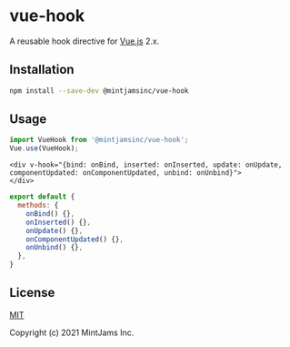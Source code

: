 # vue-hook
A reusable hook directive for [Vue.js](https://github.com/vuejs/vue) 2.x.

## Installation

```sh
npm install --save-dev @mintjamsinc/vue-hook
```

## Usage

```js
import VueHook from '@mintjamsinc/vue-hook';
Vue.use(VueHook);
```

```vue
<div v-hook="{bind: onBind, inserted: onInserted, update: onUpdate, componentUpdated: onComponentUpdated, unbind: onUnbind}">
</div>
```

```js
export default {
  methods: {
    onBind() {},
    onInserted() {},
    onUpdate() {},
    onComponentUpdated() {},
    onUnbind() {},
  },
}
```

## License

[MIT](https://opensource.org/licenses/MIT)

Copyright (c) 2021 MintJams Inc.